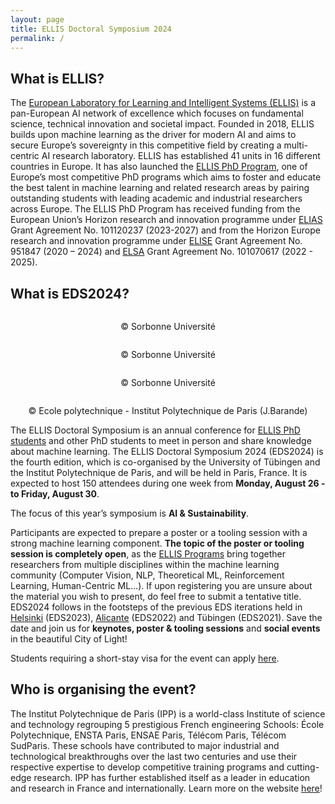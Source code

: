 ```yaml
---
layout: page
title: ELLIS Doctoral Symposium 2024
permalink: /
---
```


## What is ELLIS?
The [European Laboratory for Learning and Intelligent Systems (ELLIS)](https://ellis.eu/) is a pan-European AI network of excellence which focuses on fundamental science, technical innovation and societal impact. Founded in 2018, ELLIS builds upon machine learning as the driver for modern AI and aims to secure Europe’s sovereignty in this competitive field by creating a multi-centric AI research laboratory. ELLIS has established 41 units in 16 different countries in Europe. It has also launched the [ELLIS PhD Program](https://ellis.eu/phd-postdoc), one of Europe’s most competitive PhD programs which aims to foster and educate the best talent in machine learning and related research areas by pairing outstanding students with leading academic and industrial researchers across Europe. The ELLIS PhD Program has received funding from the European Union’s Horizon research and innovation programme under [ELIAS](https://elias-ai.eu/) Grant Agreement No. 101120237 (2023-2027) and from the Horizon Europe research and innovation programme under [ELISE](https://www.elise-ai.eu/) Grant Agreement No. 951847 (2020 – 2024) and [ELSA](https://www.elsa-ai.eu) Grant Agreement No. 101070617 (2022 - 2025).

## What is EDS2024?

<section class="center-section">
  <div class="carousel">
    <div class="carousel-container" id="carouselContainer">
      <!--<div class="carousel-item"><img alt="" src="https://www.sorbonne-universite.fr/sites/default/files/styles/2400xauto/public/media/2020-01/couvent-cordeliers.jpg"></div> REMOVED AS RESOLUTION TOO LOW-->
      <div class="carousel-item">
        <img alt="" src="https://www.sorbonne-universite.fr/sites/default/files/styles/1536xauto/public/media/2020-01/CDL_Cloitre_galerie_2.JPEG">
        <div class="carousel-caption d-none d-md-block">
          <!--<h5>...</h5>-->
          <p><center>© Sorbonne Université </center></p>
        </div>
      </div>
      <div class="carousel-item">
        <img alt="" src="https://www.sorbonne-universite.fr/sites/default/files/styles/1536xauto/public/media/2020-01/CDL_Cloitre_jardin.JPEG">
        <div class="carousel-caption d-none d-md-block">
          <!--<h5>...</h5>-->
          <p><center>© Sorbonne Université </center></p>
        </div>
      </div>
      <div class="carousel-item">
        <img alt="" src="https://www.sorbonne-universite.fr/sites/default/files/styles/1536xauto/public/media/2020-01/CDL_Amphi_Farabeuf.JPEG">
        <div class="carousel-caption d-none d-md-block">
          <!--<h5>...</h5>-->
          <p><center>© Sorbonne Université </center></p>
        </div>
      </div>
      <div class="carousel-item">
        <img alt="" src="https://www.polytechnique.edu/fondation/sites/fondation/files/styles/contenu_detail/public/content/actualites/images/2022-03/InnovationPark.jpg">
        <div class="carousel-caption d-none d-md-block">
          <!--<h5>...</h5>-->
          <p><center>© Ecole polytechnique - Institut Polytechnique de Paris (J.Barande) </center></p>
        </div>
      </div>
      <!-- Add more slides as needed -->
    </div>
  </div>
</section>
<script>
  let currentIndex = 0;
  const intervalTime = 5000; // Adjust the interval time in milliseconds

  const carouselContainer = document.getElementById('carouselContainer');
  const totalSlides = document.querySelectorAll('.carousel-item').length;

  function nextSlide() {
    currentIndex = (currentIndex + 1) % totalSlides;
    updateCarousel();
  }

  function updateCarousel() {
    const translateValue = -currentIndex * 100 + '%';
    carouselContainer.style.transform = 'translateX(' + translateValue + ')';
  }

  setInterval(nextSlide, intervalTime);
</script>

The ELLIS Doctoral Symposium is an annual conference for [ELLIS PhD students](https://ellis.eu/phd-postdoc) and other PhD students to meet in person and share knowledge about machine learning. The ELLIS Doctoral Symposium 2024 (EDS2024) is the fourth edition, which is co-organised by the University of Tübingen and the Institut Polytechnique de Paris, and will be held in Paris, France. It is expected to host 150 attendees during one week from **Monday, August 26 - to Friday, August 30**. 

The focus of this year’s symposium is **AI & Sustainability**.

Participants are expected to prepare a poster or a tooling session with a strong machine learning component. **The topic of the poster or tooling session is completely open**, as the [ELLIS Programs](https://ellis.eu/programs) bring together researchers from multiple disciplines within the machine learning community (Computer Vision, NLP, Theoretical ML, Reinforcement Learning, Human-Centric ML…). 
If upon registering you are unsure about the material you wish to present, do feel free to submit a tentative title.
EDS2024 follows in the footsteps of the previous EDS iterations held in [Helsinki](https://fcai.fi/eds2023/home) (EDS2023), [Alicante](https://ellisalicante.org/eds2022/) (EDS2022) and Tübingen (EDS2021). 
Save the date and join us for **keynotes, poster & tooling sessions** and **social events** in the beautiful City of Light!

Students requiring a short-stay visa for the event can apply [here](https://www.france-visas.gouv.fr/en/web/france-visas/home).

## Who is organising the event?

The Institut Polytechnique de Paris (IPP) is a world-class Institute of science and technology regrouping 5 prestigious French engineering Schools: École Polytechnique, ENSTA Paris, ENSAE Paris, Télécom Paris, Télécom SudParis.
These schools have contributed to major industrial and technological breakthroughs over the last two centuries and use their respective expertise to develop competitive training programs and cutting-edge research.
IPP has further established itself as a leader in education and research in France and internationally. Learn more on the website [here](https://www.ip-paris.fr/en)!
